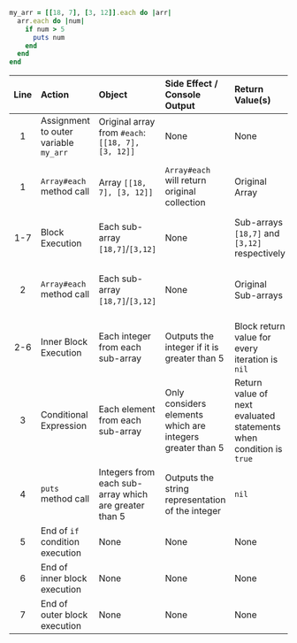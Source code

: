 ```ruby
my_arr = [[18, 7], [3, 12]].each do |arr|
  arr.each do |num|
    if num > 5
      puts num
    end
  end
end
```


| **Line** | **Action**                            | **Object**                                            | **Side Effect / Console Output**                          | **Return Value(s)**                                                | **Return Value's Usage**                  |
| :---:    | :---------                            | :---------                                            | :-------------------------------                          | :------------------                                                | :-----------------------                  |
| 1        | Assignment to outer variable `my_arr` | Original array from `#each`: `[[18, 7], [3, 12]]`     | None                                                      | None                                                               | None                                      |
| 1        | `Array#each` method call              | Array `[[18, 7], [3, 12]]`                            | `Array#each` will return original collection              | Original Array                                                     | Assigned to outer local variable `my_arr` |
| 1-7      | Block Execution                       | Each sub-array `[18,7]`/`[3,12]`                      | None                                                      | Sub-arrays `[18,7]` and `[3,12]` respectively                      | No usage                                  |
| 2        | `Array#each` method call              | Each sub-array `[18,7]`/`[3,12]`                      | None                                                      | Original Sub-arrays                                                | As block return values of the outer block |
| 2-6      | Inner Block Execution                 | Each integer from each sub-array                      | Outputs the integer if it is greater than 5               | Block return value for every iteration is `nil`                    | No usage                                  |
| 3        | Conditional Expression                | Each element from each sub-array                      | Only considers elements which are integers greater than 5 | Return value of next evaluated statements when condition is `true` | Used to determine block's return value    |
| 4        | `puts` method call                    | Integers from each sub-array which are greater than 5 | Outputs the string representation of the integer          | `nil`                                                              | Used as block's return value              |
| 5        | End of `if` condition execution       | None                                                  | None                                                      | None                                                               | None                                      |
| 6        | End of inner block execution          | None                                                  | None                                                      | None                                                               | None                                      |
| 7        | End of outer block execution          | None                                                  | None                                                      | None                                                               | None                                      |


